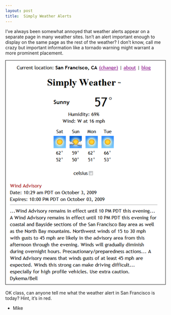 ```yaml
---
layout: post
title:  Simply Weather Alerts
---
```

I’ve always been somewhat annoyed that weather alerts appear on a separate page in many weather sites. Isn’t an alert important enough to display on the same page as the rest of the weather? I don’t know, call me crazy but important information like a tornado warning might warrant a more prominent placement.

[![simplyweatheralert](/cdn/images/blog/SimplyWeatherAlerts_C88F/simplyweatheralert_thumb.png)](/cdn/images/blog/SimplyWeatherAlerts_C88F/simplyweatheralert_3.png)

OK class, can anyone tell me what the weather alert in San Francisco is today? Hint, it’s in red.

- Mike
